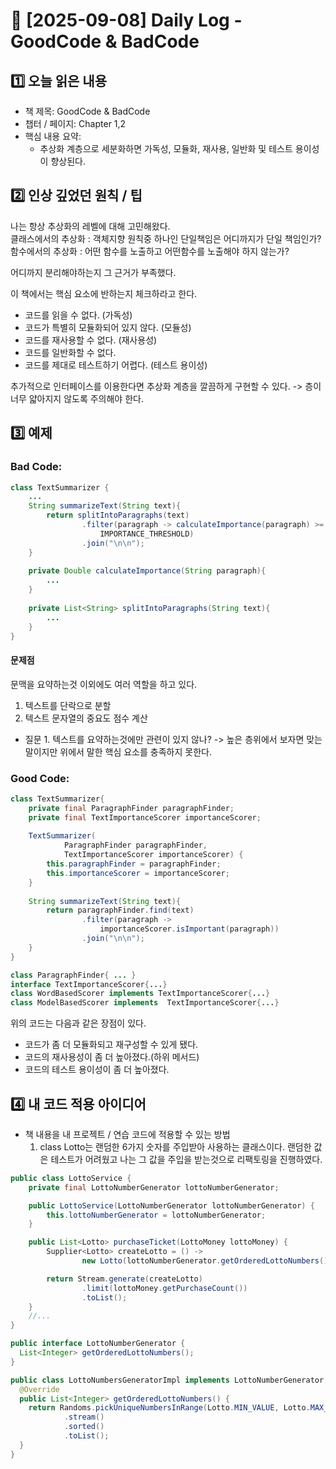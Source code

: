 # 📅 [2025-09-08] Daily Log - GoodCode & BadCode

## 1️⃣ 오늘 읽은 내용
- 책 제목: GoodCode & BadCode
- 챕터 / 페이지: Chapter 1,2
- 핵심 내용 요약:
  - 추상화 계층으로 세분화하면 가독성, 모듈화, 재사용, 일반화 및 테스트 용이성이 향상된다.

## 2️⃣ 인상 깊었던 원칙 / 팁
나는 항상 추상화의 레벨에 대해 고민해왔다.  
클래스에서의 추상화 : 객체지향 원칙중 하나인 단일책임은 어디까지가 단일 책임인가?   
함수에서의 추상화 :  어떤 함수를 노출하고 어떤함수를 노출해야 하지 않는가?  

어디까지 분리해야하는지 그 근거가 부족했다.  

이 책에서는 핵심 요소에 반하는지 체크하라고 한다.
- 코드를 읽을 수 없다. (가독성)
- 코드가 특별히 모듈화되어 있지 않다. (모듈성)
- 코드를 재사용할 수 없다. (재사용성)
- 코드를 일반화할 수 없다.
- 코드를 제대로 테스트하기 어렵다. (테스트 용이성)

추가적으로 인터페이스를 이용한다면 추상화 계층을 깔끔하게 구현할 수 있다. -> 층이 너무 얇아지지 않도록 주의해야 한다.

## 3️⃣ 예제
### Bad Code:
```java
class TextSummarizer {
    ...
    String summarizeText(String text){
        return splitIntoParagraphs(text)
                .filter(paragraph -> calculateImportance(paragraph) >=
                    IMPORTANCE_THRESHOLD)
                .join("\n\n");
    } 
    
    private Double calculateImportance(String paragraph){
        ...
    }
    
    private List<String> splitIntoParagraphs(String text){
        ...
    }
}
```
#### 문제점
문맥을 요약하는것 이외에도 여러 역할을 하고 있다.
1. 텍스트를 단락으로 분할
2. 텍스트 문자열의 중요도 점수 계산

- 질문 1. 텍스트를 요약하는것에만 관련이 있지 않나? -> 높은 층위에서 보자면 맞는 말이지만 위에서 말한 핵심 요소를 충족하지 못한다. 

### Good Code:
```java
class TextSummarizer{
    private final ParagraphFinder paragraphFinder;
    private final TextImportanceScorer importanceScorer;
    
    TextSummarizer(
            ParagraphFinder paragraphFinder, 
            TextImportanceScorer importanceScorer) {
        this.paragraphFinder = paragraphFinder;
        this.importanceScorer = importanceScorer;
    }
    
    String summarizeText(String text){
        return paragraphFinder.find(text)
                .filter(paragraph -> 
                    importanceScorer.isImportant(paragraph))
                .join("\n\n");
    }
}

class ParagraphFinder{ ... }
interface TextImportanceScorer{...}
class WordBasedScorer implements TextImportanceScorer{...}
class ModelBasedScorer implements  TextImportanceScorer{...}
```
위의 코드는 다음과 같은 장점이 있다.
- 코드가 좀 더 모듈화되고 재구성할 수 있게 됐다.
- 코드의 재사용성이 좀 더 높아졌다.(하위 메서드)
- 코드의 테스트 용이성이 좀 더 높아졌다.


## 4️⃣ 내 코드 적용 아이디어
- 책 내용을 내 프로젝트 / 연습 코드에 적용할 수 있는 방법
    1. class Lotto는 랜덤한 6가지 숫자를 주입받아 사용하는 클래스이다.
       랜덤한 값은 테스트가 어려웠고 나는 그 값을 주입을 받는것으로 리팩토링을 진행하였다.
```java
public class LottoService {
    private final LottoNumberGenerator lottoNumberGenerator;

    public LottoService(LottoNumberGenerator lottoNumberGenerator) {
        this.lottoNumberGenerator = lottoNumberGenerator;
    }

    public List<Lotto> purchaseTicket(LottoMoney lottoMoney) {
        Supplier<Lotto> createLotto = () ->
                new Lotto(lottoNumberGenerator.getOrderedLottoNumbers());

        return Stream.generate(createLotto)
                .limit(lottoMoney.getPurchaseCount())
                .toList();
    }
    //...
}

public interface LottoNumberGenerator {
  List<Integer> getOrderedLottoNumbers();
}

public class LottoNumbersGeneratorImpl implements LottoNumberGenerator {
  @Override
  public List<Integer> getOrderedLottoNumbers() {
    return Randoms.pickUniqueNumbersInRange(Lotto.MIN_VALUE, Lotto.MAX_VALUE, Lotto.SIZE)
            .stream()
            .sorted()
            .toList();
  }
}
```